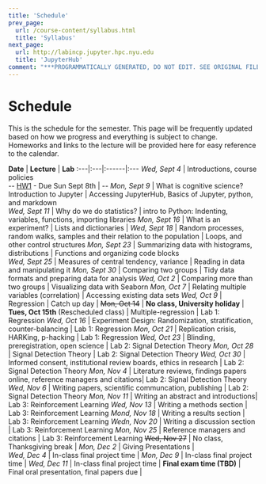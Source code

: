 ```yaml
---
title: 'Schedule'
prev_page:
  url: /course-content/syllabus.html
  title: 'Syllabus'
next_page:
  url: http://labincp.jupyter.hpc.nyu.edu
  title: 'JupyterHub'
comment: "***PROGRAMMATICALLY GENERATED, DO NOT EDIT. SEE ORIGINAL FILES IN /content***"
---
```

# Schedule

This is the schedule for the semester.  This page will be frequently updated based on how we progress and everything is subject to change. Homeworks and links to the lecture will be provided here for easy reference to the calendar.

<div class="schedule" markdown='1'>

**Date** | **Lecture** | **Lab** 
:---|:---|:------|:---
*Wed, Sept 4* | Introductions, course policies <br> -- [HW1](https://forms.gle/Nqqm2LhR1x3Z53Kj7) - Due Sun Sept 8th  | -- 
*Mon, Sept 9* | What is cognitive science? Introduction to Jupyter | Accessing JupyterHub, Basics of Jupyter, python, and markdown  
*Wed, Sept 11* | Why do we do statistics? | intro to Python: Indenting, variables, functions, importing libraries 
*Mon, Sept 16* | What is an experiment? | Lists and dictionaries | 
*Wed, Sept 18* | Random processes, random walks, samples and their relation to the population  | Loops, and other control structures 
*Mon, Sept 23* | Summarizing data with histograms, distributions | Functions and organizing code blocks  
*Wed, Sept 25* | Measures of central tendency, variance | Reading in data and manipulating it 
*Mon, Sept 30* | Comparing two groups | Tidy data formats and preparing data for analysis 
*Wed, Oct 2* | Comparing more than two groups | Visualizing data with Seaborn 
*Mon, Oct 7* | Relating multiple variables (correlation) | Accessing existing  data sets 
*Wed, Oct 9* | Regression | Catch up day  | 
~~Mon, Oct 14~~ | **No class, University holiday**  | 
**Tues, Oct 15th** (Rescheduled class) | Multiple-regression | Lab 1: Regression 
*Wed, Oct 16* | Experiment Design: Randomization, stratification, counter-balancing | Lab 1: Regression 
*Mon, Oct 21* | Replication crisis, HARKing, p-hacking | Lab 1: Regression 
*Wed, Oct 23* | Blinding, preregistration, open science | Lab 2: Signal Detection Theory 
*Mon, Oct 28* | Signal Detection Theory | Lab 2: Signal Detection Theory 
*Wed, Oct 30* | Informed consent, institutional review boards, ethics in research | Lab 2: Signal Detection Theory 
*Mon, Nov 4* | Literature reviews, findings papers online, reference managers and citations| Lab 2: Signal Detection Theory 
*Wed, Nov 6* | Writing papers, scientific communcation, publishing  | Lab 2: Signal Detection Theory 
*Mon, Nov 11* | Writing an abstract and introductions| Lab 3: Reinforcement Learning 
*Wed, Nov 13* | Writing a methods section  | Lab 3: Reinforcement Learning 
*Mond, Nov 18* | Writing a results section | Lab 3: Reinforcement Learning 
*Wedn, Nov 20* | Writing a discussion section | Lab 3: Reinforcement Learning 
*Mon, Nov 25* | Reference managers and citations | Lab 3: Reinforcement Learning 
~~Wed, Nov 27~~ | No class, Thanksgiving break  | 
*Mon, Dec 2* | Giving Presentations |  
*Wed, Dec 4* | In-class final project time | 
*Mon, Dec 9* | In-class final project time | 
*Wed, Dec 11* | In-class final project time | 
**Final exam time (TBD)** | Final oral presentation, final papers due | 


</div>
